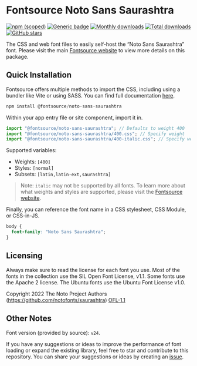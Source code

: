 # Fontsource Noto Sans Saurashtra

[![npm (scoped)](https://img.shields.io/npm/v/@fontsource/noto-sans-saurashtra?color=brightgreen)](https://www.npmjs.com/package/@fontsource/noto-sans-saurashtra) [![Generic badge](https://img.shields.io/badge/fontsource-passing-brightgreen)](https://github.com/fontsource/fontsource) [![Monthly downloads](https://badgen.net/npm/dm/@fontsource/noto-sans-saurashtra)](https://github.com/fontsource/fontsource) [![Total downloads](https://badgen.net/npm/dt/@fontsource/noto-sans-saurashtra)](https://github.com/fontsource/fontsource) [![GitHub stars](https://img.shields.io/github/stars/fontsource/fontsource.svg?style=social&label=Star)](https://github.com/fontsource/fontsource/stargazers)

The CSS and web font files to easily self-host the “Noto Sans Saurashtra” font. Please visit the main [Fontsource website](https://fontsource.org/fonts/noto-sans-saurashtra) to view more details on this package.

## Quick Installation

Fontsource offers multiple methods to import the CSS, including using a bundler like Vite or using SASS. You can find full documentation [here](https://fontsource.org/docs/getting-started/introduction).

```javascript
npm install @fontsource/noto-sans-saurashtra
```

Within your app entry file or site component, import it in.

```javascript
import "@fontsource/noto-sans-saurashtra"; // Defaults to weight 400
import "@fontsource/noto-sans-saurashtra/400.css"; // Specify weight
import "@fontsource/noto-sans-saurashtra/400-italic.css"; // Specify weight and style
```

Supported variables:
- Weights: `[400]`
- Styles: `[normal]`
- Subsets: `[latin,latin-ext,saurashtra]`

> Note: `italic` may not be supported by all fonts. To learn more about what weights and styles are supported, please visit the [Fontsource website](https://fontsource.org/fonts/noto-sans-saurashtra).

Finally, you can reference the font name in a CSS stylesheet, CSS Module, or CSS-in-JS.

```css
body {
  font-family: "Noto Sans Saurashtra";
}
```

## Licensing
Always make sure to read the license for each font you use. Most of the fonts in the collection use the SIL Open Font License, v1.1. Some fonts use the Apache 2 license. The Ubuntu fonts use the Ubuntu Font License v1.0.

Copyright 2022 The Noto Project Authors (https://github.com/notofonts/saurashtra)
[OFL-1.1](https://openfontlicense.org)

## Other Notes
Font version (provided by source): `v24`.

If you have any suggestions or ideas to improve the performance of font loading or expand the existing library, feel free to star and contribute to this repository. You can share your suggestions or ideas by creating an [issue](https://github.com/fontsource/fontsource/issues).